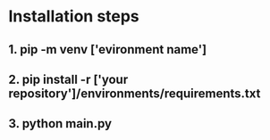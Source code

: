 # Installation steps

## 1. pip -m venv ['evironment name']
## 2. pip install -r ['your repository']/environments/requirements.txt
## 3. python main.py

